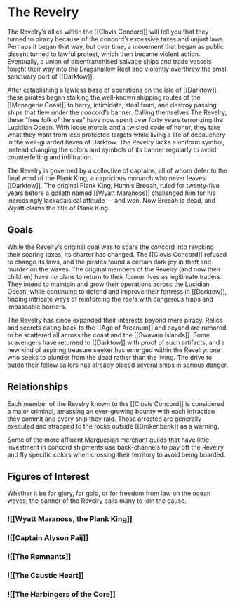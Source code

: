 # The Revelry

The Revelry’s allies within the [[Clovis Concord]] will tell you that they turned to piracy because of the concord’s excessive taxes and unjust laws. Perhaps it began that way, but over time, a movement that began as public dissent turned to lawful protest, which then became violent action. Eventually, a union of disenfranchised salvage ships and trade vessels fought their way into the Dragshallow Reef and violently overthrew the small sanctuary port of [[Darktow]].

After establishing a lawless base of operations on the isle of [[Darktow]], these pirates began stalking the well-known shipping routes of the [[Menagerie Coast]] to harry, intimidate, steal from, and destroy passing ships that flew under the concord’s banner. Calling themselves The Revelry, these “free folk of the sea” have now spent over forty years terrorizing the Lucidian Ocean. With loose morals and a twisted code of honor, they take what they want from less protected targets while living a life of debauchery in the well-guarded haven of Darktow. The Revelry lacks a uniform symbol, instead changing the colors and symbols of its banner regularly to avoid counterfeiting and infiltration.

The Revelry is governed by a collective of captains, all of whom defer to the final word of the Plank King, a capricious monarch who never leaves [[Darktow]]. The original Plank King, Hunnis Breeah, ruled for twenty-five years before a goliath named [[Wyatt Maranoss]] challenged him for his increasingly lackadaisical attitude — and won. Now Breeah is dead, and Wyatt claims the title of Plank King.
## Goals

While the Revelry’s original goal was to scare the concord into revoking their soaring taxes, its charter has changed. The [[Clovis Concord]] refused to change its laws, and the pirates found a certain dark joy in theft and murder on the waves. The original members of the Revelry (and now their children) have no plans to return to their former lives as legitimate traders. They intend to maintain and grow their operations across the Lucidian Ocean, while continuing to defend and improve their fortress in [[Darktow]], finding intricate ways of reinforcing the reefs with dangerous traps and impassable barriers.

The Revelry has since expanded their interests beyond mere piracy. Relics and secrets dating back to the [[Age of Arcanum]] and beyond are rumored to be scattered all across the coast and the [[Swavain Islands]]. Some scavengers have returned to [[Darktow]] with proof of such artifacts, and a new kind of aspiring treasure seeker has emerged within the Revelry: one who seeks to plunder from the dead rather than the living. The drive to outdo their fellow sailors has already placed several ships in serious danger.

## Relationships

Each member of the Revelry known to the [[Clovis Concord]] is considered a major criminal, amassing an ever-growing bounty with each infraction they commit and every ship they raid. Those arrested are generally executed and strapped to the rocks outside [[Brokenbank]] as a warning.

Some of the more affluent Marquesian merchant guilds that have little investment in concord shipments use back-channels to pay off the Revelry and fly specific colors when crossing their territory to avoid being boarded.

## Figures of Interest

Whether it be for glory, for gold, or for freedom from law on the ocean waves, the banner of the Revelry calls many to join the cause.

### ![[Wyatt Maranoss, the Plank King]]

### ![[Captain Alyson Paij]]

### ![[The Remnants]]

### ![[The Caustic Heart]]

### ![[The Harbingers of the Core]]
